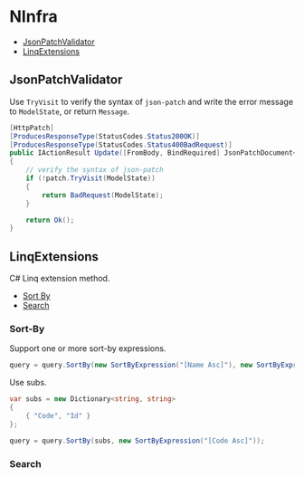 # NInfra

- [JsonPatchValidator](#jsonpatchvalidator)
- [LinqExtensions](#linqextensions)

## JsonPatchValidator

Use `TryVisit` to verify the syntax of `json-patch` and write the error message to `ModelState`, or return `Message`.

```csharp
[HttpPatch]
[ProducesResponseType(StatusCodes.Status200OK)]
[ProducesResponseType(StatusCodes.Status400BadRequest)]
public IActionResult Update([FromBody, BindRequired] JsonPatchDocument<Column> patch)
{
    // verify the syntax of json-patch
    if (!patch.TryVisit(ModelState))
    {
        return BadRequest(ModelState);
    }

    return Ok();
}
```

## LinqExtensions

C# Linq extension method.

- [Sort By](#sort-by)
- [Search](#search)

### Sort-By

Support one or more sort-by expressions.

```c#
query = query.SortBy(new SortByExpression("[Name Asc]"), new SortByExpression("[CreatedTime Desc]"));
```

Use subs.

```c#
var subs = new Dictionary<string, string>
{
    { "Code", "Id" }
};

query = query.SortBy(subs, new SortByExpression("[Code Asc]"));
```

### Search

```c#

```
